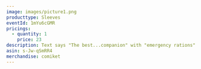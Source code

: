 ```yaml
---
image: images/picture1.png
producttype: Sleeves
eventId: 1mYu6cGMR
pricings:
  - quantity: 1
    price: 23
description: Text says "The best...companion" with "emergency rations" crossed out
asin: s-Jw-qSmRR4
merchandise: comiket
---
```

